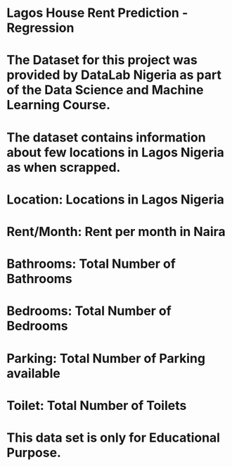 # Lagos House Rent Prediction - Regression
# The Dataset for this project was provided by DataLab Nigeria as part of the Data Science and Machine Learning Course.
# The dataset contains information about few locations in Lagos Nigeria as when scrapped.
# Location: Locations in Lagos Nigeria
# Rent/Month: Rent per month in Naira
# Bathrooms: Total Number of Bathrooms
# Bedrooms: Total Number of Bedrooms
# Parking: Total Number of Parking available
# Toilet: Total Number of Toilets 

# This data set is only for Educational Purpose.
